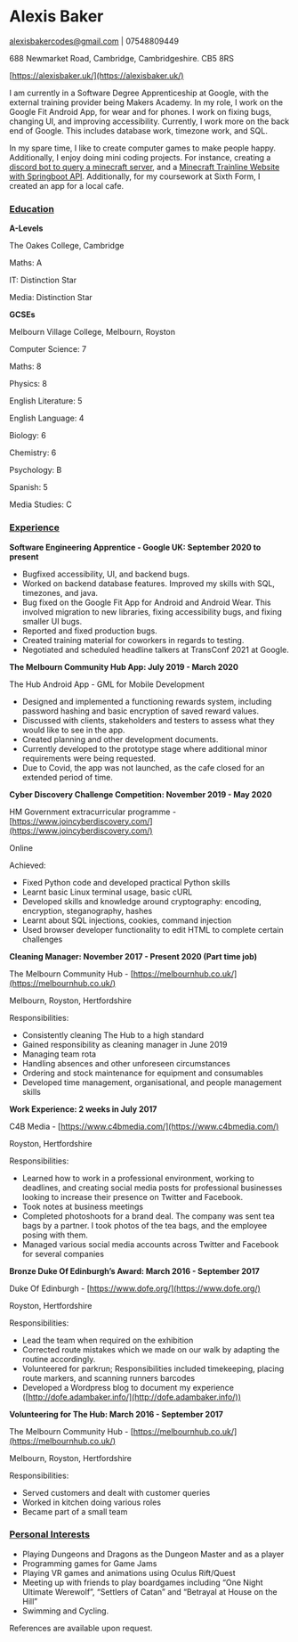 <!-----

Yay, no errors, warnings, or alerts!

Conversion time: 0.451 seconds.


Using this Markdown file:

1. Paste this output into your source file.
2. See the notes and action items below regarding this conversion run.
3. Check the rendered output (headings, lists, code blocks, tables) for proper
   formatting and use a linkchecker before you publish this page.

Conversion notes:

* Docs to Markdown version 1.0β33
* Thu Mar 10 2022 04:28:37 GMT-0800 (PST)
* Source doc: Untitled document
----->



# Alexis Baker

alexisbakercodes@gmail.com | 07548809449

688 Newmarket Road, Cambridge, Cambridgeshire. CB5 8RS

[https://alexisbaker.uk/](https://alexisbaker.uk/)


I am currently in a Software Degree Apprenticeship at Google, with the external training provider being Makers Academy. In my role, I work on the Google Fit Android App, for wear and for phones. I work on fixing bugs, changing UI, and improving accessibility. Currently, I work more on the back end of Google. This includes database work, timezone work, and SQL. 


In my spare time, I like to create computer games to make people happy. Additionally, I enjoy doing mini coding projects. For instance, creating a [discord bot to query a minecraft server](https://github.com/etelan/MinecraftServerQueryDiscordBot), and a [Minecraft Trainline Website with Springboot API](https://alexisbaker.uk/TrainBlock-Site/). Additionally, for my coursework at Sixth Form, I created an app for a local cafe. 


### <span style="text-decoration:underline;">Education</span>

**A-Levels**

The Oakes College, Cambridge

Maths: A

IT: Distinction Star

Media: Distinction Star

**GCSEs**

Melbourn Village College, Melbourn, Royston

Computer Science: 7

Maths: 8

Physics: 8

English Literature: 5

English Language: 4

Biology: 6

Chemistry: 6

Psychology: B

Spanish: 5

Media Studies: C


### <span style="text-decoration:underline;">Experience</span>

**Software Engineering Apprentice - Google UK: September 2020 to present**



* Bugfixed accessibility, UI, and backend bugs.
* Worked on backend database features. Improved my skills with SQL, timezones, and java.
* Bug fixed on the Google Fit App for Android and Android Wear. This involved migration to new libraries, fixing accessibility bugs, and fixing smaller UI bugs.
* Reported and fixed production bugs.
* Created training material for coworkers in regards to testing.
* Negotiated and scheduled headline talkers at TransConf 2021 at Google.

**The Melbourn Community Hub App: July 2019 - March 2020**

The Hub Android App - GML for Mobile Development



* Designed and implemented a functioning rewards system, including password hashing and basic encryption of saved reward values.
* Discussed with clients, stakeholders and testers to assess what they would like to see in the app.
* Created planning and other development documents.
* Currently developed to the prototype stage where additional minor requirements were being requested.
* Due to Covid, the app was not launched, as the cafe closed for an extended period of time.

**Cyber Discovery Challenge Competition: November 2019 - May 2020**

HM Government extracurricular programme - [https://www.joincyberdiscovery.com/](https://www.joincyberdiscovery.com/)

Online

Achieved:  



* Fixed Python code and developed practical Python skills
* Learnt basic Linux terminal usage, basic cURL
* Developed skills and knowledge around cryptography: encoding, encryption, steganography, hashes
* Learnt about SQL injections, cookies, command injection
* Used browser developer functionality to edit HTML to complete certain challenges

**Cleaning Manager: November 2017 - Present 2020 (Part time job)**

The Melbourn Community Hub - [https://melbournhub.co.uk/](https://melbournhub.co.uk/)

Melbourn, Royston, Hertfordshire

 

Responsibilities:



* Consistently cleaning The Hub to a high standard
* Gained responsibility as cleaning manager in June 2019
* Managing team rota
* Handling absences and other unforeseen circumstances
* Ordering and stock maintenance for equipment and consumables
* Developed time management, organisational, and people management skills

**Work Experience: 2 weeks in July 2017**

C4B Media - [https://www.c4bmedia.com/](https://www.c4bmedia.com/)

Royston, Hertfordshire

Responsibilities:



* Learned how to work in a professional environment, working to deadlines, and creating social media posts for professional businesses looking to increase their presence on Twitter and Facebook.
* Took notes at business meetings
* Completed photoshoots for a brand deal. The company was sent tea bags by a partner. I took photos of the tea bags, and the employee posing with them.
* Managed various social media accounts across Twitter and Facebook for several companies 

**Bronze Duke Of Edinburgh’s Award: March 2016 - September 2017**

Duke Of Edinburgh - [https://www.dofe.org/](https://www.dofe.org/)

Royston, Hertfordshire

Responsibilities:



* Lead the team when required on the exhibition
* Corrected route mistakes which we made on our walk by adapting the routine accordingly.
* Volunteered for parkrun; Responsibilities included timekeeping, placing route markers, and scanning runners barcodes 
* Developed a Wordpress blog to document my experience ([http://dofe.adambaker.info/](http://dofe.adambaker.info/))

**Volunteering for The Hub: March 2016 - September 2017**

The Melbourn Community Hub - [https://melbournhub.co.uk/](https://melbournhub.co.uk/)

Melbourn, Royston, Hertfordshire

Responsibilities:



* Served customers and dealt with customer queries
* Worked in kitchen doing various roles
* Became part of a small team


### <span style="text-decoration:underline;">Personal Interests</span>



* Playing Dungeons and Dragons as the Dungeon Master and as a player
* Programming games for Game Jams
* Playing VR games and animations using Oculus Rift/Quest 
* Meeting up with friends to play boardgames including “One Night Ultimate Werewolf”, “Settlers of Catan” and “Betrayal at House on the Hill”
* Swimming and Cycling.

References are available upon request.
